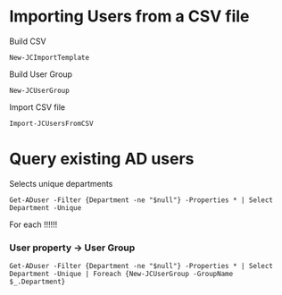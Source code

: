 # Importing Users from a CSV file
  
  Build CSV
          
    New-JCImportTemplate
    
  Build User Group
  
    New-JCUserGroup
    
  Import CSV file 
  
    Import-JCUsersFromCSV
    
# Query existing AD users
  Selects unique departments
    
    Get-ADuser -Filter {Department -ne "$null"} -Properties * | Select Department -Unique
    
   For each !!!!!!
   ### User property -> User Group
   
    Get-ADuser -Filter {Department -ne "$null"} -Properties * | Select Department -Unique | Foreach {New-JCUserGroup -GroupName $_.Department}
    
    
    
    


    
   

